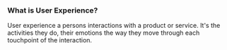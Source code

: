 ### What is User Experience?
User experience a persons interactions with a product or service. It's the activities they do, their emotions the way they move through each touchpoint of the interaction.




